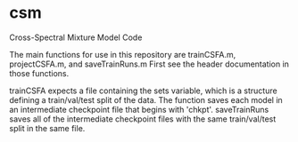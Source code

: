 # csm
Cross-Spectral Mixture Model Code

The main functions for use in this repository are trainCSFA.m, projectCSFA.m, and saveTrainRuns.m
First see the header documentation in those functions.

trainCSFA expects a file containing the sets variable, which is a structure defining a train/val/test split of the data. The function saves each model in an intermediate checkpoint file that begins with 'chkpt'.
saveTrainRuns saves all of the intermediate checkpoint files with the same train/val/test split in the same file.

